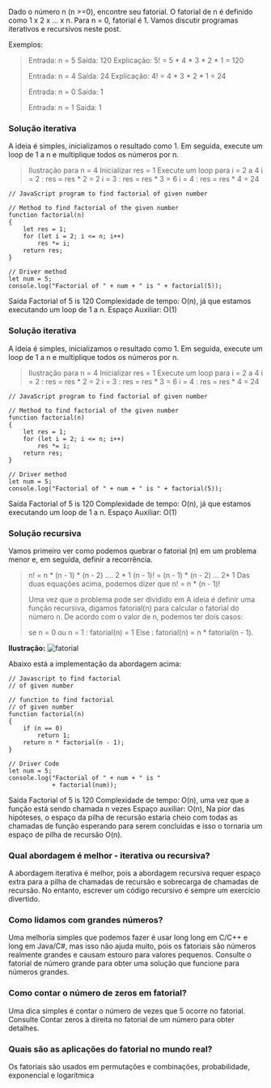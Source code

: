 Dado o número n (n >=0), encontre seu fatorial. O fatorial de n é definido como 1 x 2 x ... x n. Para n = 0, fatorial é 1. Vamos discutir programas iterativos e recursivos neste post.

Exemplos:

> Entrada: n = 5
> Saída: 120
> Explicação: 5! = 5 * 4 * 3 * 2 * 1 = 120
> 
> Entrada: n = 4
> Saída: 24
> Explicação: 4! = 4 * 3 * 2 * 1 = 24
> 
> Entrada: n = 0
> Saída: 1
> 
> Entrada: n = 1
> Saída: 1


### Solução iterativa

A ideia é simples, inicializamos o resultado como 1. Em seguida, execute um loop de 1 a n e multiplique todos os números por n.

> Ilustração para n = 4
> Inicializar res = 1
> Execute um loop para i = 2 a 4
> i = 2 : res = res * 2 = 2
> i = 3 : res = res * 3 = 6
> i = 4 : res = res * 4 = 24

```
// JavaScript program to find factorial of given number

// Method to find factorial of the given number
function factorial(n)
{
    let res = 1;
    for (let i = 2; i <= n; i++)
        res *= i;
    return res;
}

// Driver method
let num = 5;
console.log("Factorial of " + num + " is " + factorial(5));
```

Saída
Factorial of 5 is 120
Complexidade de tempo: O(n), já que estamos executando um loop de 1 a n.
Espaço Auxiliar: O(1)

### Solução iterativa

A ideia é simples, inicializamos o resultado como 1. Em seguida, execute um loop de 1 a n e multiplique todos os números por n.

> Ilustração para n = 4
> Inicializar res = 1
> Execute um loop para i = 2 a 4
> i = 2 : res = res * 2 = 2
> i = 3 : res = res * 3 = 6
> i = 4 : res = res * 4 = 24

```
// JavaScript program to find factorial of given number

// Method to find factorial of the given number
function factorial(n)
{
    let res = 1;
    for (let i = 2; i <= n; i++)
        res *= i;
    return res;
}

// Driver method
let num = 5;
console.log("Factorial of " + num + " is " + factorial(5));
```

Saída
Factorial of 5 is 120
Complexidade de tempo: O(n), já que estamos executando um loop de 1 a n.
Espaço Auxiliar: O(1)

### Solução recursiva

Vamos primeiro ver como podemos quebrar o fatorial (n) em um problema menor e, em seguida, definir a recorrência.

> n! = n * (n - 1) * (n - 2) .... 2 * 1
> (n - 1)! = (n - 1) * (n - 2) ... 2* 1
> Das duas equações acima, podemos dizer que n! = n * (n - 1)! 
> 
> Uma vez que o problema pode ser dividido em A ideia é definir uma função recursiva, digamos fatorial(n) para calcular o fatorial do número n. De acordo com o valor de n, podemos ter dois casos:
> 
> se n = 0 ou n = 1 : 
>  fatorial(n) = 1
> Else : 
>  fatorial(n) = n * fatorial(n - 1). 

**Ilustração:**
![fatorial](https://media.geeksforgeeks.org/wp-content/uploads/20240924132748/factorial.webp)

Abaixo está a implementação da abordagem acima:

```
// Javascript to find factorial
// of given number

// function to find factorial
// of given number
function factorial(n)
{
    if (n == 0)
        return 1;
    return n * factorial(n - 1);
}

// Driver Code
let num = 5;
console.log("Factorial of " + num + " is "
            + factorial(num));
```

Saída
Factorial of 5 is 120
Complexidade de tempo: O(n), uma vez que a função está sendo chamada n vezes
Espaço auxiliar: O(n), Na pior das hipóteses, o espaço da pilha de recursão estaria cheio com todas as chamadas de função esperando para serem concluídas e isso o tornaria um espaço de pilha de recursão O(n).

### Qual abordagem é melhor - iterativa ou recursiva?
A abordagem iterativa é melhor, pois a abordagem recursiva requer espaço extra para a pilha de chamadas de recursão e sobrecarga de chamadas de recursão. No entanto, escrever um código recursivo é sempre um exercício divertido.

### Como lidamos com grandes números?
Uma melhoria simples que podemos fazer é usar long long em C/C++ e long em Java/C#, mas isso não ajuda muito, pois os fatoriais são números realmente grandes e causam estouro para valores pequenos. Consulte o fatorial de número grande para obter uma solução que funcione para números grandes.

### Como contar o número de zeros em fatorial?
Uma dica simples é contar o número de vezes que 5 ocorre no fatorial. Consulte Contar zeros à direita no fatorial de um número para obter detalhes.

### Quais são as aplicações do fatorial no mundo real?
Os fatoriais são usados em permutações e combinações, probabilidade, exponencial e logarítmica

